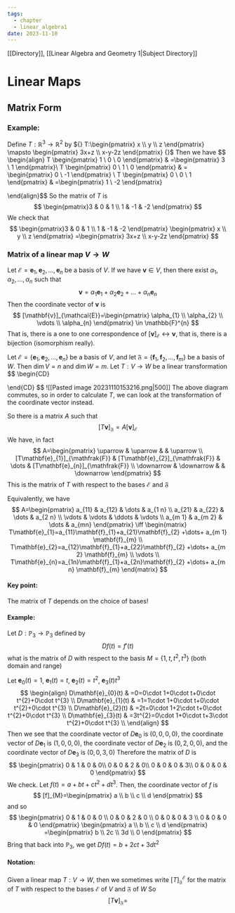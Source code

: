```yaml
---
tags:
  - chapter
  - linear_algebra1
date: 2023-11-10
---
```

[[Directory]], [[Linear Algebra and Geometry 1|Subject Directory]]
# Linear Maps
## Matrix Form
### Example:
Define $T:\mathbb{R}^{3}\to{}\mathbb{R}^{2}$ by ${} T:\begin{pmatrix} x \\ y \\ z \end{pmatrix} \mapsto \begin{pmatrix} 3x+z \\ x-y-2z \end{pmatrix}  {}$
Then we have
$$
\begin{align}
 T \begin{pmatrix} 1 \\ 0 \\ 0 \end{pmatrix}  & =\begin{pmatrix} 3 \\ 1 \end{pmatrix}\\
 T \begin{pmatrix} 0 \\ 1 \\ 0 \end{pmatrix}  & = \begin{pmatrix} 0 \\ -1 \end{pmatrix} \\
 T \begin{pmatrix} 0 \\ 0 \\ 1 \end{pmatrix}  & =\begin{pmatrix} 1 \\ -2 \end{pmatrix} 
  
 \end{align}$$
So the matrix of $T$ is 
$$
\begin{pmatrix}3 & 0 & 1 \\ 1 & -1 & -2 \end{pmatrix} 
$$
We check that
$$
\begin{pmatrix}3 & 0 & 1 \\ 1 & -1 & -2 \end{pmatrix} \begin{pmatrix} x \\ y \\ z \end{pmatrix} =\begin{pmatrix} 3x+z \\ x-y-2z \end{pmatrix} 
$$
### Matrix of a linear map ${} V\to{}W {}$
Let ${} \mathcal{E}=\mathbf{e}_{1},\, \mathbf{e}_{2},\,\dots,\,\mathbf{e}_{n} {}$ be a basis of $V$. If we have ${} \mathbf{v} \in V {}$, then there exist ${} \alpha_{1},\, \alpha_{2},\,\dots,\,\alpha_{n} {}$ such that
$$
\mathbf{v}=\alpha_{1}\mathbf{e}_{1}+\alpha_{2}\mathbf{e}_{2}+\dots+\alpha_{n}\mathbf{e}_{n}
$$
Then the coordinate vector of $\mathbf{v}$ is 
$$
[\mathbf{v}]_{\mathcal{E}}=\begin{pmatrix} \alpha_{1} \\ \alpha_{2} \\ \vdots \\ \alpha_{n} \end{pmatrix} \in \mathbb{F}^{n}
$$
That is, there is a one to one correspondence of ${} [\mathbf{v}]_{\mathcal{E}}\leftrightarrow \mathbf{v} {}$, that is, there is a bijection (isomorphism really).

Let ${} \mathcal{E}=\{ \mathbf{e}_{1},\, \mathbf{e}_{2},\,\dots,\,\mathbf{e}_{n} \} {}$ be a basis of $V$, and let ${} \mathfrak{F}=\{ \mathbf{f}_{1},\, \mathbf{f}_{2},\,\dots,\,\mathbf{f}_{m} \} {}$ be a basis of $W$. Then ${} \dim V=n {}$ and $\dim W=m$. 
Let ${} T:V\to{}W {}$ be a linear transformation
$$
\begin{CD}

\end{CD}
$$
![[Pasted image 20231110153216.png|500]]
The above diagram commutes, so in order to calculate $T$, we can look at the transformation of the coordinate vector instead.

So there is a matrix $A$ such that
$$
[T\mathbf{v}]_{\mathfrak{F}}=A[\mathbf{v}]_{\mathcal{E}}
$$
We have, in fact
$$
A=\begin{pmatrix}
\uparrow & \uparrow &  & \uparrow \\
[T\mathbf{e}_{1}]_{\mathfrak{F}} & [T\mathbf{e}_{2}]_{\mathfrak{F}} & \dots & [T\mathbf{e}_{n}]_{\mathfrak{F}} \\
	\downarrow & \downarrow &  & \downarrow
\end{pmatrix}
$$
This is the matrix of $T$ with respect to the bases $\mathcal{E}$ and ${} \mathfrak{F} {}$

Equivalently, we have
$$
A=\begin{pmatrix}
a_{11} & a_{12} & \dots & a_{1 n} \\
a_{21} & a_{22} & \dots & a_{2 n} \\
\vdots & \vdots & \ddots & \vdots  \\
a_{m 1} & a_{m 2} & \dots & a_{mn}
\end{pmatrix} \iff \begin{matrix}
T\mathbf{e}_{1}=a_{11}\mathbf{f}_{1}+a_{21}\mathbf{f}_{2} +\dots+ a_{m 1} \mathbf{f}_{m} \\
T\mathbf{e}_{2}=a_{12}\mathbf{f}_{1}+a_{22}\mathbf{f}_{2} +\dots+ a_{m 2} \mathbf{f}_{m} \\
\vdots \\
T\mathbf{e}_{n}=a_{1n}\mathbf{f}_{1}+a_{2n}\mathbf{f}_{2} +\dots+ a_{m n} \mathbf{f}_{m}
\end{matrix}
$$
#### Key point: 
The matrix of $T$ depends on the choice of bases!

#### Example:
Let ${} D: \mathbb{P}_{3}\to{}\mathbb{P}_{3} {}$ defined by 
$$
Df(t)=f'(t)
$$
what is the matrix of $D$ with respect to the basis ${} M=\{ 1,\, t,\, t^{2},\, t^{3} \} {}$ (both domain and range)

Let ${} \mathbf{e}_{0}(t)=1 {}$, ${} \mathbf{e}_{1}(t)=t {}$, ${} \mathbf{e}_{2}(t)=t^{2} {}$, $\mathbf{e}_{3}(t)t^{3}$
$$
\begin{align}
 D\mathbf{e}_{0}(t) & =0=0\cdot 1+0\cdot t+0\cdot t^{2}+0\cdot t^{3}   \\
D\mathbf{e}_{1}(t) & =1=1\cdot 1+0\cdot t+0\cdot t^{2}+0\cdot t^{3} \\
D\mathbf{e}_{2}(t) & =2t=0\cdot 1+2\cdot t+0\cdot t^{2}+0\cdot t^{3} \\ 
D\mathbf{e}_{3}(t) & =3t^{2}=0\cdot 1+0\cdot t+3\cdot t^{2}+0\cdot t^{3} \\
 \end{align}
$$
Then we see that the coordinate vector of ${} D\mathbf{e}_{0} {}$ is ${} (0,\, 0,\, 0,\, 0) {}$, the coordinate vector of ${} D\mathbf{e}_{1} {}$ is ${} (1,\, 0,\, 0,\, 0) {}$, the coordinate vector of ${} D\mathbf{e}_{2} {}$ is ${} (0,\, 2,\, 0,\, 0) {}$, and the coordinate vector of ${} D\mathbf{e}_{3} {}$ is ${} (0,\, 0,\, 3,\, 0) {}$
Therefore the matrix of ${} D$ is
$$
\begin{pmatrix}
0  & 1 & 0 & 0\\
0  & 0 & 2 & 0\\
0  & 0 & 0 & 3\\
0 & 0 & 0 & 0
\end{pmatrix}
$$
We check. Let ${} f(t)=a+bt+ct^{2}+dt^{3}$. Then, the coordinate vector of $f$ is
$$
[f]_{M}=\begin{pmatrix} a \\ b \\ c \\ d \end{pmatrix} 
$$
and so
$$
\begin{pmatrix}
0 & 1 & 0 & 0 \\
0 & 0 & 2 & 0 \\
0 & 0 & 0 & 3 \\
0 & 0 & 0 & 0
\end{pmatrix}
\begin{pmatrix} a \\ b \\ c \\ d \end{pmatrix} =\begin{pmatrix} b \\ 2c \\ 3d \\ 0 \end{pmatrix} 
$$
Bring that back into ${} \mathbb{P}_{3} {}$, we get $Df(t)=b+2ct+3dt^{2}$
#### Notation:
Given a linear map $T:V\to{}W$, then we sometimes write $[T]^{\mathcal{E}}_{\mathfrak{F}}$ for the matrix of $T$ with respect to the bases $\mathcal{E}$ of $V$ and ${} \mathfrak{F} {}$ of $W$
So
$$
[T\mathbf{v}]_{\mathfrak{F}}=
$$
